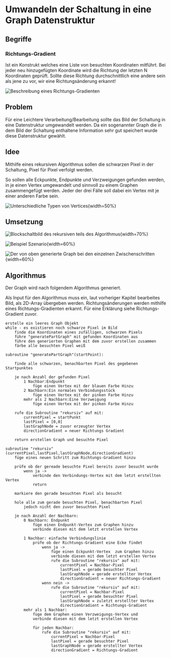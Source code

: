 # Umwandeln der Schaltung in eine Graph Datenstruktur

## Begriffe

### Richtungs-Gradient
Ist ein Konstrukt welches eine Liste von besuchten Koordinaten mitführt. Bei jeder neu hinzugefügten Koordinate wird die Richtung der letzten N Koordinaten geprüft. Sollte diese Richtung durchschnittlich eine andere sein als jene zu vor, wir eine Richtungsänderung erkannt!

![Beschreibung eines Richtungs-Gradienten](.\Dateien\RichtungsGradient.png) 

## Problem
Für eine Leichtere Verarbeitung/Bearbeitung sollte das Bild der Schaltung in eine Datenstruktur umgewandelt werden. Da ein sogenannter Graph die in dem Bild der Schaltung enthaltene Information sehr gut speichert wurde diese Datenstruktur gewählt.

## Idee
Mithilfe eines rekursiven Algorithmus sollen die schwarzen Pixel in der Schaltung, Pixel für Pixel verfolgt werden.

So sollen alle Eckpunkte, Endpunkte und Verzweigungen gefunden werden, in je einen Vertex umgewandelt und sinnvoll zu einem Graphen zusammengefügt werden. Jeder der drei Fälle soll dabei ein Vertex mit je einer anderen Farbe sein.

![Unterschiedliche Typen von Vertices](.\Dateien\SchaltungBild1.png){width=50%}


## Umsetzung

![Blockschaltbild des rekursiven teils des Algorithmus](.\Dateien\AlgorithmusBlockschaltbild.png){width=70%}

![Beispiel Szenario](.\Dateien\AlgorithmusBild1.png){width=60%}

![Der von oben generierte Graph bei den einzelnen Zwischenschritten](.\Dateien\AlgorithmusBild2.png){width=60%}

## Algorithmus

Der Graph wird nach folgendem Algorithmus generiert.

Als Input für den Algorithmus muss ein, laut vorheriger Kapitel bearbeites Bild, als 2D-Array übergeben werden.
Richtungsänderungen werden mithilfe eines Richtungs-Gradienten erkannt. Für eine Erklärung siehe Richtungs-Gradient zuvor.

```
erstelle ein leeres Graph Objekt
while - es existieren noch schwarze Pixel im Bild
	finde die Koordinaten eines zufälligen, schwarzen Pixels
	führe "generatePartGraph" mit gefunden Koordinaten aus
	führe den generierten Graphen mit dem zuvor erstellen zusammen
	färbe alle besuchten Pixel weiß
```

```
subroutine "generatePartGraph"(startPoint):

	finde alle schwarzen, benachbarten Pixel des gegebenen Startpunktes

	je nach Anzahl der gefunden Pixel
	 	1 Nachbar:Endpunkt
			füge einen Vertex mit der blauen Farbe Hinzu
	 	2 Nachbarn:Ein normales Verbindungsstück
		 	füge einen Vertex mit der pinken Farbe Hinzu
	 	mehr als 2 Nachbarn:Eine Verzweigung
			füge einen Vertex mit der pinken Farbe Hinzu

	rufe die Subroutine "rekursiv" auf mit:
		currentPixel = startPunkt
		lastPixel = [0,0]
		lastGraphNode = zuvor erzeugter Vertex
		directionGradient = neuer Richtungs Gradient

	return erstellen Graph und besuchte Pixel

```

```
subroutine "rekursiv"(currentPixel,lastPixel,lastGraphNode,directionGradient)
	füge eines neuen Schritt zum Richtungs-Gradient hinzu

	prüfe ob der gereade besuchte Pixel bereits zuvor besucht wurde
		wenn ja ->
			verbinde den Verbindungs-Vertex mit dem letzt erstellten Vertex
			return

	markiere den gerade besuchten Pixel als besucht

	hole alle zum gerade besuchten Pixel, benachbarten Pixel
		jedoch nicht den zuvor besuchten Pixel

	je nach Anzahl der Nachbarn:
		0 Nachbarn: Endpunkt
			füge einen Endpunkt-Vertex zum Graphen hinzu
			verbinde diesen mit dem letzt erstellen Vertex

		1 Nachbar: einfache Verbindungslinie
			prüfe ob der Richtungs-Gradient eine Ecke findet
				wenn ja ->
					füge einen Eckpunkt-Vertex  zum Graphen hinzu
					verbinde diesen mit dem letzt erstellen Vertex
					rufe die Subroutine "rekursiv" auf mit:
						currentPixel = Nachbar-Pixel
						lastPixel = gerade besuchter Pixel
						lastGraphNode = gerade erstellter Vertex
						directionGradient = neuer Richtungs-Gradient
				wenn nein -> 
	            	rufe die Subroutine "rekursiv" auf mit:
						currentPixel = Nachbar-Pixel
						lastPixel = gerade besuchter Pixel
						lastGraphNode = zuletzt erstellter Vertex
						directionGradient = Richtungs-Gradient
		mehr als 1 Nachbar:
			füge dem Graphen einen Verzweigungs-Vertex und
			verbinde diesen mit dem letzt erstellen Vertex
	
	        für jeden Nachbar:
	        	rufe die Subroutine "rekursiv" auf mit:
					currentPixel = Nachbar-Pixel
					lastPixel = gerade besuchter Pixel
					lastGraphNode = gerade erstellter Vertex
					directionGradient = Richtungs-Gradient
```